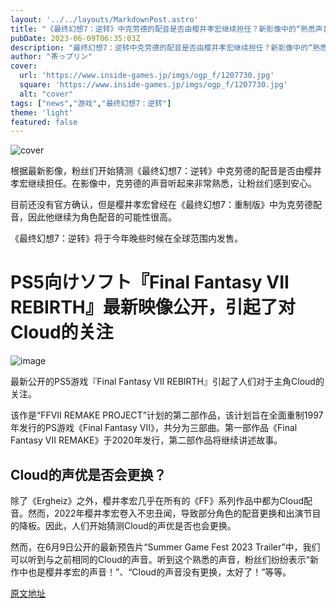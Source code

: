 ```yaml
---
layout: '../../layouts/MarkdownPost.astro'
title: "《最终幻想7：逆转》中克劳德的配音是否由樱井孝宏继续担任？新影像中的“熟悉声音”让粉丝安心"
pubDate: 2023-06-09T06:35:03Z
description: "最终幻想7：逆转中克劳德的配音是否由樱井孝宏继续担任？新影像中的“熟悉声音”让粉丝安心"
author: "茶っプリン"
cover:
  url: 'https://www.inside-games.jp/imgs/ogp_f/1207730.jpg'
  square: 'https://www.inside-games.jp/imgs/ogp_f/1207730.jpg'
  alt: "cover"
tags: ["news","游戏","最终幻想7：逆转"]
theme: 'light'
featured: false
---
```


![cover](https://www.inside-games.jp/imgs/ogp_f/1207730.jpg)

根据最新影像，粉丝们开始猜测《最终幻想7：逆转》中克劳德的配音是否由樱井孝宏继续担任。在影像中，克劳德的声音听起来非常熟悉，让粉丝们感到安心。

目前还没有官方确认，但是樱井孝宏曾经在《最终幻想7：重制版》中为克劳德配音，因此他继续为角色配音的可能性很高。

《最终幻想7：逆转》将于今年晚些时候在全球范围内发售。

# PS5向けソフト『Final Fantasy VII REBIRTH』最新映像公开，引起了对Cloud的关注

![image](https://www.inside-games.jp/imgs/zoom/1207726.jpg)

最新公开的PS5游戏『Final Fantasy VII REBIRTH』引起了人们对于主角Cloud的关注。

该作是“FFVII REMAKE PROJECT”计划的第二部作品，该计划旨在全面重制1997年发行的PS游戏《Final Fantasy VII》，共分为三部曲。第一部作品《Final Fantasy VII REMAKE》于2020年发行，第二部作品将继续讲述故事。

## Cloud的声优是否会更换？

除了《Ergheiz》之外，樱井孝宏几乎在所有的《FF》系列作品中都为Cloud配音。然而，2022年樱井孝宏卷入不忠丑闻，导致部分角色的配音更换和出演节目的降板。因此，人们开始猜测Cloud的声优是否也会更换。

然而，在6月9日公开的最新预告片“Summer Game Fest 2023 Trailer”中，我们可以听到与之前相同的Cloud的声音。听到这个熟悉的声音，粉丝们纷纷表示“新作中也是樱井孝宏的声音！”、“Cloud的声音没有更换，太好了！”等等。

  [原文地址](https://www.inside-games.jp/article/2023/06/09/146460.html)